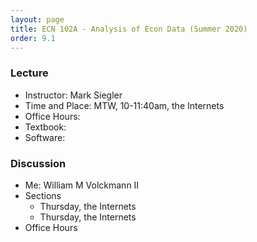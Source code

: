 ```yaml
---
layout: page
title: ECN 102A - Analysis of Econ Data (Summer 2020)
order: 9.1
---
```



### Lecture
* Instructor: Mark Siegler
* Time and Place: MTW, 10-11:40am, the Internets
* Office Hours:
* Textbook:
* Software:


### Discussion
* Me: William M Volckmann II
* Sections
  * Thursday, the Internets
  * Thursday, the Internets
* Office Hours
